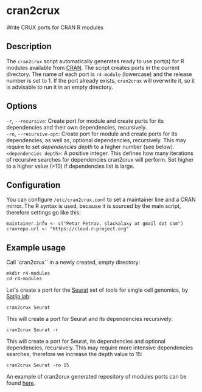 # cran2crux 
Write CRUX ports for CRAN R modules

## Description
The `cran2crux` script automatically generates ready to use port(s) for R
modules available from [CRAN](https://cran.r-project.org/). The script
creates ports in the current directory. The name of each port is `r4-module`
(lowercase) and the release number is set to 1. If the port already exists,
`cran2crux` will overwrite it, so it is advisable to run it in an empty directory.

## Options
`-r`, `--recursive`: Create port for module and create ports for its dependencies and their own dependencies, recursively.  
`-ro`, `--recursive-opt`: Create port for module and create ports for its dependencies, as well as, optional dependencies, recursively. This may require to set *dependencies depth* to a higher number (see below).  
`<dependencies depth>`: A positive integer. This defines how many iterations of recursive searches for dependencies cran2crux will perform. Set higher to a higher value (>10) if dependencies list is large.

## Configuration
You can configure `/etc/cran2crux.conf` to set a maintainer line and a CRAN mirror. The R syntax is used, because it is sourced by the main script, therefore settings go like this:

    maintainer.info <- c("Petar Petrov, slackalaxy at gmail dot com")
    cranrepo.url <- "https://cloud.r-project.org"

## Example usage
Call `cran2crux`` in a newly created, empty directory:

    mkdir r4-modules
    cd r4-modules 

Let's create a port for the [Seurat](https://cran.r-project.org/web/packages/Seurat/) set of tools for single cell genomics, by [Satija lab](https://satijalab.org/seurat/):

    cran2crux Seurat

This will create a port for Seurat and its dependencies recursively:

    cran2crux Seurat -r
	
This will create a port for Seurat, its dependencies and optional 
dependencies, recursively. This may require more intensive dependencies
searches, therefore we increase the depth value to 15:

	cran2crux Seurat -ro 15

An example of cran2crux generated repository of modules ports can be found [here](https://github.com/slackalaxy/crux-ports/r4-modules).
